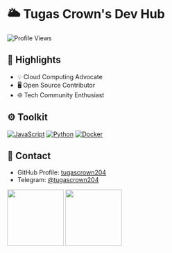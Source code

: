 # 🌥️ Tugas Crown's Dev Hub
![Profile Views](https://komarev.com/ghpvc/?username=tugascrown204&label=Profile%20Views&color=blue&style=flat)

## 🚀 Highlights
- 💡 Cloud Computing Advocate
- 🖥️ Open Source Contributor
- 🌐 Tech Community Enthusiast

## ⚙️ Toolkit
[![JavaScript](https://img.shields.io/badge/JavaScript-F7DF1E?style=flat&logo=javascript&logoColor=000)](https://www.javascript.com/)
[![Python](https://img.shields.io/badge/Python-3776AB?style=flat&logo=python&logoColor=fff)](https://www.python.org/)
[![Docker](https://img.shields.io/badge/Docker-2496ED?style=flat&logo=docker&logoColor=fff)](https://www.docker.com/)

## 🔗 Contact
- GitHub Profile: [tugascrown204](https://github.com/tugascrown204)
- Telegram: [@tugascrown204](https://t.me/tugascrown204)

<!--fp:1755006511-5010:tugascrown204:cloud-platforms:de-->
<p><img src="https://github-readme-stats.vercel.app/api/top-langs/?username=tugascrown204&layout=compact&theme=radical" height="130"/> <img src="https://github-readme-stats.vercel.app/api?username=tugascrown204&show_icons=true&theme=radical" height="130"/></p>
